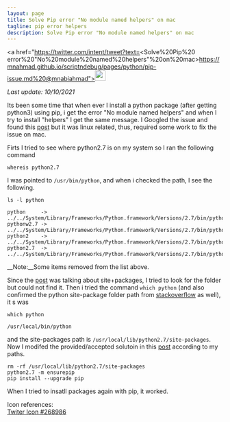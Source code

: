 ```yaml
---
layout: page
title: Solve Pip error "No module named helpers" on mac
tagline: pip error helpers
description: Solve Pip error "No module named helpers" on mac
---
```


<a href="https://twitter.com/intent/tweet?text=<Solve%20Pip%20 error%20"No%20module%20named%20helpers"%20on%20mac>https://mnahmad.github.io/scriptndebug/pages/python/pip-issue.md%20@mnabiahmad"><img src="https://mnahmad.github.io/scriptndebug/twiter-icon-15.jpg" height="25" width="25"></a>

*Last update: 10/10/2021*

Its been some time that when ever I install a python package (after getting python3) using pip, i get the error "No module named helpers" and when I try to install "helpers" I get the same message. I Googled the issue and found this [post](https://stackoverflow.com/questions/55069451/pip-error-importerror-no-module-named-helpers) but it was linux related, thus, required some work to fix the issue on mac.

Firts I tried to see where python2.7 is on my system so I ran the following command

```
whereis python2.7
```

I was pointed to `/usr/bin/python`, and when i checked the path, I see the following.


```
ls -l python

python     -> ../../System/Library/Frameworks/Python.framework/Versions/2.7/bin/python2.7
pythonw2.7 -> ../../System/Library/Frameworks/Python.framework/Versions/2.7/bin/pythonw2.7
python2    -> ../../System/Library/Frameworks/Python.framework/Versions/2.7/bin/python2.7
python2.7  -> ../../System/Library/Frameworks/Python.framework/Versions/2.7/bin/python2.7
```

__Note:__Some items removed from the list above.  

Since the [post](https://stackoverflow.com/questions/55069451/pip-error-importerror-no-module-named-helpers) was talking about site+packages, I tried to look for the folder but could not find it. Then i tried the command `which python` (and also confirmed the python site-package folder path from [stackoverflow](
https://stackoverflow.com/questions/122327/how-do-i-find-the-location-of-my-python-site-packages-directory) as well), it s was

```
which python

/usr/local/bin/python

```

and the site-packages path is `/usr/local/lib/python2.7/site-packages`. Now I modifed the provided/accepted solutoin in this [post](https://stackoverflow.com/questions/55069451/pip-error-importerror-no-module-named-helpers) according to my paths.

```
rm -rf /usr/local/lib/python2.7/site-packages
python2.7 -m ensurepip
pip install --upgrade pip

```

When I tried to insatll packages again with pip, it worked. 

Icon references:<br>
<a href="https://icon-library.net/icon/twiter-icon-15.html">Twiter Icon #268986</a>
